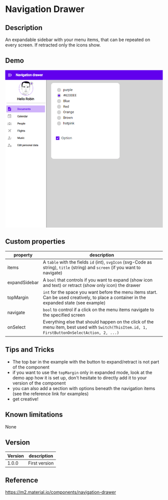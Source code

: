 # Navigation Drawer

## Description

An expandable sidebar with your menu items, that can be repeated on every screen. If retracted only the icons show.

## Demo

![Navigation Drawer](../assets/cmp_MD_navigationdrawer.gif)

## Custom properties

| property | description |
| --- | --- |
| items | A `table` with the fields `id` (int), `svgIcon` (svg-Code as string), `title` (string) and `screen` (if you want to navigate) |
| expandSidebar | A `bool` that controls if you want to expand (show icon and text) or retract (show only icon) the drawer |
| topMargin | `int` for the space you want before the menu items start. Can be used creatively, to place a container in the expanded state (see example)
| navigate | `bool` to control if a click on the menu items navigate to the specified screen |
| onSelect | Everything else that should happen on the click of the menu item, best used with `Switch(ThisItem.id, 1, FirstButtonOnSelectAction, 2, ...)` |

## Tips and Tricks

* The top bar in the example with the button to expand/retract is not part of the component
* if you want to use the `topMargin` only in expanded mode, look at the demo app how it is set up, don't hesitate to directly add it to your version of the component
* you can also add a section with options beneath the navigation items (see the reference link for examples)
* get creative!

## Known limitations

None

## Version

| Version | description |
| --- | --- |
| 1.0.0 | First version |

## Reference

https://m2.material.io/components/navigation-drawer
